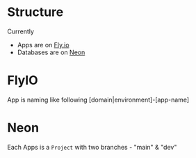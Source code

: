 # Structure

Currently

- Apps are on [Fly.io](https://fly.io/)
- Databases are on [Neon](https://neon.tech/)

# FlyIO

App is naming like following [domain|environment]-[app-name]

# Neon

Each Apps is a `Project` with two branches - "main" & "dev"
